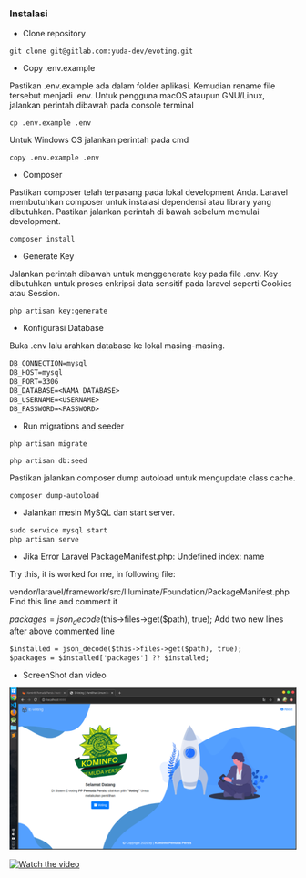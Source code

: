 ### Instalasi

- Clone repository

```
git clone git@gitlab.com:yuda-dev/evoting.git
```

- Copy .env.example

Pastikan .env.example ada dalam folder aplikasi. Kemudian rename file tersebut menjadi .env. Untuk pengguna macOS
ataupun GNU/Linux, jalankan perintah dibawah pada console terminal

```
cp .env.example .env
```

Untuk Windows OS jalankan perintah pada cmd

```
copy .env.example .env
```

- Composer

Pastikan composer telah terpasang pada lokal development Anda. Laravel membutuhkan composer untuk instalasi dependensi
atau library yang dibutuhkan. Pastikan jalankan perintah di bawah sebelum memulai development.

```
composer install
```

- Generate Key

Jalankan perintah dibawah untuk menggenerate key pada file .env. Key dibutuhkan untuk proses enkripsi data sensitif pada
laravel seperti Cookies atau Session.

```
php artisan key:generate
```

- Konfigurasi Database

Buka .env lalu arahkan database ke lokal masing-masing.

```
DB_CONNECTION=mysql
DB_HOST=mysql
DB_PORT=3306
DB_DATABASE=<NAMA DATABASE>
DB_USERNAME=<USERNAME>
DB_PASSWORD=<PASSWORD>
```

- Run migrations and seeder

```
php artisan migrate
```

```
php artisan db:seed
```

Pastikan jalankan composer dump autoload untuk mengupdate class cache.

```
composer dump-autoload
```

- Jalankan mesin MySQL dan start server.

```
sudo service mysql start
php artisan serve
```

- Jika Error Laravel PackageManifest.php: Undefined index: name

Try this, it is worked for me, in following file:

vendor/laravel/framework/src/Illuminate/Foundation/PackageManifest.php
Find this line and comment it

$packages = json_decode($this->files->get($path), true);
Add two new lines after above commented line

```
$installed = json_decode($this->files->get($path), true);
$packages = $installed['packages'] ?? $installed;
```

- ScreenShot dan video


![Screenshot](/public/frontend/kominfo--pp.png)

[![Watch the video](https://i.imgur.com/vKb2F1B.png)](https://www.youtube.com/watch?v=xEIDp8w644g&feature=youtu.be)



